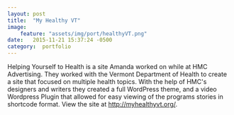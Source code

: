 ```yaml
---
layout: post
title:  "My Healthy VT"
image:
    feature: "assets/img/port/healthyVT.png"
date:   2015-11-21 15:37:24 -0500
category:  portfolio
---
```

Helping Yourself to Health is a site Amanda worked on while at HMC Advertising. They worked with the Vermont Department of Health to create a site that focused on multiple health topics. With the help of HMC's designers and writers they created a full WordPress theme, and a video Wordpress Plugin that allowed for easy viewing of the programs stories in shortcode format. View the site at <a href="http://myhealthyvt.org/" target="_blank">http://myhealthyvt.org/</a>.
